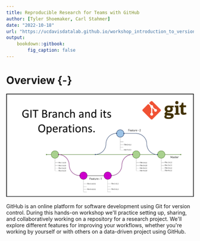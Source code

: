 ```yaml
---
title: Reproducible Research for Teams with GitHub
author: [Tyler Shoemaker, Carl Stahmer]
date: "2022-10-18"
url: "https://ucdavisdatalab.github.io/workshop_introduction_to_version_control/"
output:
    bookdown::gitbook:
        fig_caption: false
---
```


# Overview {-}

![A diagram of multi-branching in Git](./img/git_branching_and_its_options.png)

GitHub is an online platform for software development using Git for version
control. During this hands-on workshop we'll practice setting up, sharing, and
collaboratively working on a repository for a research project. We'll explore
different features for improving your workflows, whether you're working by
yourself or with others on a data-driven project using GitHub.
